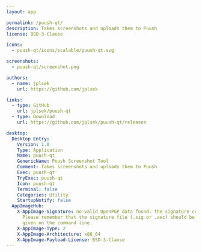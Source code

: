 ```yaml
---
layout: app

permalink: /puush-qt/
description: Takes screenshots and uploads them to Puush
license: BSD-3-Clause

icons:
  - puush-qt/icons/scalable/puush-qt.svg

screenshots:
  - puush-qt/screenshot.png

authors:
  - name: jplsek
    url: https://github.com/jplsek

links:
  - type: GitHub
    url: jplsek/puush-qt
  - type: Download
    url: https://github.com/jplsek/puush-qt/releases

desktop:
  Desktop Entry:
    Version: 1.0
    Type: Application
    Name: puush-qt
    GenericName: Puush Screenshot Tool
    Comment: Takes screenshots and uploads them to Puush
    Exec: puush-qt
    TryExec: puush-qt
    Icon: puush-qt
    Terminal: false
    Categories: Utility
    StartupNotify: false
  AppImageHub:
    X-AppImage-Signature: no valid OpenPGP data found. the signature could not be verified.
      Please remember that the signature file (.sig or .asc) should be the first file
      given on the command line.
    X-AppImage-Type: 2
    X-AppImage-Architecture: x86_64
    X-AppImage-Payload-License: BSD-3-Clause
---
```

